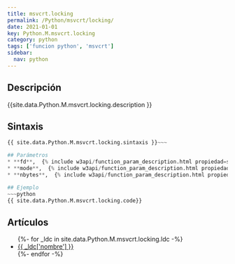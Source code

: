 ```yaml
---
title: msvcrt.locking
permalink: /Python/msvcrt/locking/
date: 2021-01-01
key: Python.M.msvcrt.locking
category: python
tags: ['funcion python', 'msvcrt']
sidebar: 
  nav: python
---
```


## Descripción
{{site.data.Python.M.msvcrt.locking.description }}

## Sintaxis
~~~python
{{ site.data.Python.M.msvcrt.locking.sintaxis }}~~~

## Parámetros
* **fd**,  {% include w3api/function_param_description.html propiedad=site.data.Python.M.msvcrt.locking valor="fd" %}
* **mode**,  {% include w3api/function_param_description.html propiedad=site.data.Python.M.msvcrt.locking valor="mode" %}
* **nbytes**,  {% include w3api/function_param_description.html propiedad=site.data.Python.M.msvcrt.locking valor="nbytes" %}

## Ejemplo
~~~python
{{ site.data.Python.M.msvcrt.locking.code}}
~~~

## Artículos
<ul>
{%- for _ldc in site.data.Python.M.msvcrt.locking.ldc -%}
   <li>
       <a href="{{_ldc['url'] }}">{{ _ldc['nombre'] }}</a>
   </li>
{%- endfor -%}
</ul>
